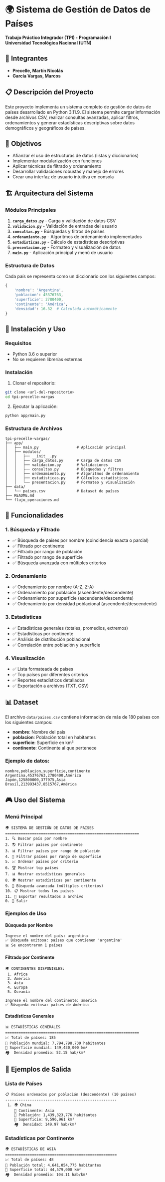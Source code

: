# 🌍 Sistema de Gestión de Datos de Países

**Trabajo Práctico Integrador (TPI) - Programación I**  
**Universidad Tecnológica Nacional (UTN)**

## 👥 Integrantes
- **Precelle, Martín Nicolás**
- **García Vargas, Marcos**

## 📋 Descripción del Proyecto

Este proyecto implementa un sistema completo de gestión de datos de países desarrollado en Python 3.11.9. El sistema permite cargar información desde archivos CSV, realizar consultas avanzadas, aplicar filtros, ordenamientos y generar estadísticas descriptivas sobre datos demográficos y geográficos de países.

## 🎯 Objetivos

- Afianzar el uso de estructuras de datos (listas y diccionarios)
- Implementar modularización con funciones
- Aplicar técnicas de filtrado y ordenamiento
- Desarrollar validaciones robustas y manejo de errores
- Crear una interfaz de usuario intuitiva en consola

## 🏗️ Arquitectura del Sistema

### Módulos Principales

1. **`carga_datos.py`** - Carga y validación de datos CSV
2. **`validacion.py`** - Validación de entradas del usuario
3. **`consultas.py`** - Búsquedas y filtros de países
4. **`ordenamiento.py`** - Algoritmos de ordenamiento implementados
5. **`estadisticas.py`** - Cálculo de estadísticas descriptivas
6. **`presentacion.py`** - Formateo y visualización de datos
7. **`main.py`** - Aplicación principal y menú de usuario

### Estructura de Datos

Cada país se representa como un diccionario con los siguientes campos:
```python
{
    'nombre': 'Argentina',
    'poblacion': 45376763,
    'superficie': 2780400,
    'continente': 'América',
    'densidad': 16.32  # Calculada automáticamente
}
```

## 🚀 Instalación y Uso

### Requisitos
- Python 3.6 o superior
- No se requieren librerías externas

### Instalación
1. Clonar el repositorio:
```bash
git clone <url-del-repositorio>
cd tpi-precelle-vargas
```

2. Ejecutar la aplicación:
```bash
python app/main.py
```

### Estructura de Archivos
```
tpi-precelle-vargas/
├── app/
│   ├── main.py                 # Aplicación principal
│   ├── modulos/
│   │   ├── __init__.py
│   │   ├── carga_datos.py      # Carga de datos CSV
│   │   ├── validacion.py       # Validaciones
│   │   ├── consultas.py        # Búsquedas y filtros
│   │   ├── ordenamiento.py     # Algoritmos de ordenamiento
│   │   ├── estadisticas.py     # Cálculos estadísticos
│   │   └── presentacion.py     # Formateo y visualización
├── data/
│   └── paises.csv              # Dataset de países
├── README.md
└── flujo_operaciones.md
```

## 🔧 Funcionalidades

### 1. Búsqueda y Filtrado
- ✅ Búsqueda de países por nombre (coincidencia exacta o parcial)
- ✅ Filtrado por continente
- ✅ Filtrado por rango de población
- ✅ Filtrado por rango de superficie
- ✅ Búsqueda avanzada con múltiples criterios

### 2. Ordenamiento
- ✅ Ordenamiento por nombre (A-Z, Z-A)
- ✅ Ordenamiento por población (ascendente/descendente)
- ✅ Ordenamiento por superficie (ascendente/descendente)
- ✅ Ordenamiento por densidad poblacional (ascendente/descendente)

### 3. Estadísticas
- ✅ Estadísticas generales (totales, promedios, extremos)
- ✅ Estadísticas por continente
- ✅ Análisis de distribución poblacional
- ✅ Correlación entre población y superficie

### 4. Visualización
- ✅ Lista formateada de países
- ✅ Top países por diferentes criterios
- ✅ Reportes estadísticos detallados
- ✅ Exportación a archivos (TXT, CSV)

## 📊 Dataset

El archivo `data/paises.csv` contiene información de más de 180 países con los siguientes campos:
- **nombre**: Nombre del país
- **poblacion**: Población total en habitantes
- **superficie**: Superficie en km²
- **continente**: Continente al que pertenece

### Ejemplo de datos:
```csv
nombre,poblacion,superficie,continente
Argentina,45376763,2780400,América
Japón,125800000,377975,Asia
Brasil,213993437,8515767,América
```

## 🎮 Uso del Sistema

### Menú Principal
```
🌍 SISTEMA DE GESTIÓN DE DATOS DE PAÍSES
============================================================
1. 🔍 Buscar país por nombre
2. 🌎 Filtrar países por continente
3. 📊 Filtrar países por rango de población
4. 📏 Filtrar países por rango de superficie
5. 📈 Ordenar países por criterio
6. 🏆 Mostrar top países
7. 📊 Mostrar estadísticas generales
8. 🌍 Mostrar estadísticas por continente
9. 🔎 Búsqueda avanzada (múltiples criterios)
10. 📋 Mostrar todos los países
11. 💾 Exportar resultados a archivo
0. 🚪 Salir
```

### Ejemplos de Uso

#### Búsqueda por Nombre
```
Ingrese el nombre del país: argentina
✅ Búsqueda exitosa: países que contienen 'argentina'
📊 Se encontraron 1 países
```

#### Filtrado por Continente
```
🌍 CONTINENTES DISPONIBLES:
 1. África
 2. América
 3. Asia
 4. Europa
 5. Oceanía

Ingrese el nombre del continente: america
✅ Búsqueda exitosa: países de América
```

#### Estadísticas Generales
```
📊 ESTADÍSTICAS GENERALES
============================================================
📈 Total de países: 185
👥 Población mundial: 7,794,798,739 habitantes
📏 Superficie mundial: 149,430,000 km²
🏘️  Densidad promedio: 52.15 hab/km²
```

## 📝 Ejemplos de Salida

### Lista de Países
```
📋 Países ordenados por población (descendente) (10 países)
--------------------------------------------------
 1. 🌍 China
    📍 Continente: Asia
    👥 Población: 1,439,323,776 habitantes
    📏 Superficie: 9,596,961 km²
    🏘️  Densidad: 149.97 hab/km²
```

### Estadísticas por Continente
```
🌍 ESTADÍSTICAS DE ASIA
==================================================
📈 Total de países: 48
👥 Población total: 4,641,054,775 habitantes
📏 Superficie total: 44,579,000 km²
🏘️  Densidad promedio: 104.11 hab/km²
```
